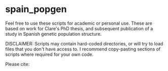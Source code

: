 # spain_popgen

Feel free to use these scripts for academic or personal use.  These are based on work for Clare's PhD thesis, and subsequent publication of a study in Spanish genetic population structure. 

DISCLAIMER: Scripts may contain hard-coded directories, or will try to load files that you don't have access to. I recommend copy-pasting sections of scripts where required for your own code.

Please cite: <INSERT PAPER DOI>

